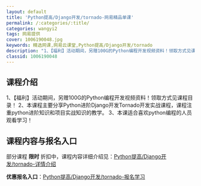 ```yaml
---
layout: default
title: 'Python提高/Django开发/tornado-网易精品单课'
permalink: /:categories/:title/
categories: wangyi2
tags: 网易提供
cover: 1006190048.jpg
keywords: 精选网课,网易云课堂,Python提高/Django开发/tornado
description: "1、【福利】活动期间，另赠100G的Python编程开发视频资料！领取方式见课程目录！2、本课程主要分享Python进阶Django开发Tornado开发实战课程，课程注重python进阶知"
classid: 1006190048
---
```


## 课程介绍

1、【福利】活动期间，另赠100G的Python编程开发视频资料！领取方式见课程目录！
2、本课程主要分享Python进阶Django开发Tornado开发实战课程，课程注重python进阶知识和项目实战知识的教学。
3、本课适合喜欢python编程的人员观看学习！

## 课程内容与报名入口

部分课程 **限时** 折扣中，课程内容详细介绍见：[Python提高/Django开发/tornado-详情介绍](https://study.163.com/course/introduction/1006190048.htm?share=1&shareId=1025206652&utm_campaign=share&utm_medium=iphoneShare&utm_source=&utm_u=1025206652)

**优惠报名入口**：[Python提高/Django开发/tornado-报名学习](https://study.163.com/course/introduction/1006190048.htm?share=1&shareId=1025206652&utm_campaign=share&utm_medium=iphoneShare&utm_source=&utm_u=1025206652)

